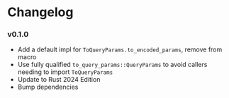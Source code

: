 # Changelog

### v0.1.0
- Add a default impl for `ToQueryParams.to_encoded_params`, remove from macro
- Use fully qualified `to_query_params::QueryParams` to avoid callers needing to import `ToQueryParams`
- Update to Rust 2024 Edition
- Bump dependencies